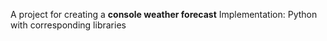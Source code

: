 A project for creating a **console weather forecast**
Implementation: Python with corresponding libraries
